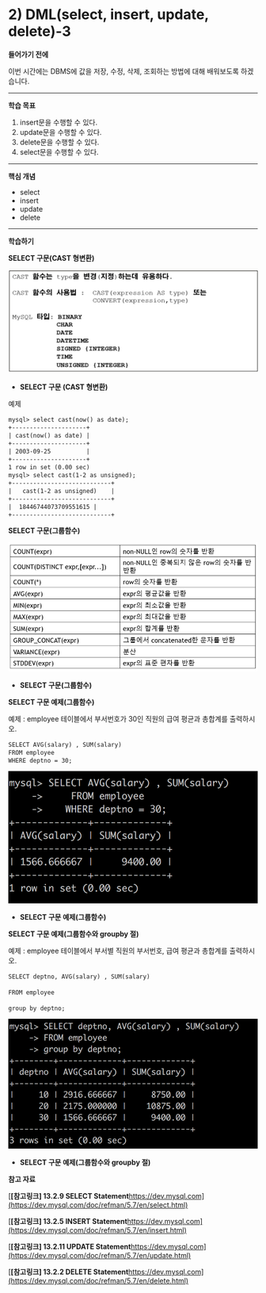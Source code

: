 # 2) DML(select, insert, update, delete)-3

**들어가기 전에**

이번 시간에는 DBMS에 값을 저장, 수정, 삭제, 조회하는 방법에 대해 배워보도록 하겠습니다.

 

 

------

**학습 목표**

1. insert문을 수행할 수 있다.
2. update문을 수행할 수 있다.
3. delete문을 수행할 수 있다.
4. select문을 수행할 수 있다.

 

 

------

**핵심 개념**

- select
- insert
- update
- delete

 

 

------

**학습하기**

**SELECT 구문(CAST 형변환)**



![2_17](https://github.com/namdh9011/web-boostcourse/blob/master/theory/2_DB_%EC%97%B0%EA%B2%B0_%EC%9B%B9_%EC%95%B1/8_SQL_BE/image/2_17.png)

- **SELECT 구문 (CAST 형변환)**

예제

```markup
mysql> select cast(now() as date);
+---------------------+
| cast(now() as date) |
+---------------------+
| 2003-09-25          |
+---------------------+
1 row in set (0.00 sec)
mysql> select cast(1-2 as unsigned);
+----------------------------+
|   cast(1-2 as unsigned)    |
+----------------------------+
|  18446744073709551615 |
+----------------------------+
```

 

**SELECT 구문(그룹함수)**

![2_18](https://github.com/namdh9011/web-boostcourse/blob/master/theory/2_DB_%EC%97%B0%EA%B2%B0_%EC%9B%B9_%EC%95%B1/8_SQL_BE/image/2_18.png)

- **SELECT 구문(그룹함수)**

**SELECT 구문 예제(그룹함수)**

예제 : employee 테이블에서 부서번호가 30인 직원의 급여 평균과 총합계를 출력하시오.



```markup
SELECT AVG(salary) , SUM(salary)
FROM employee
WHERE deptno = 30;
```

![2_19](https://github.com/namdh9011/web-boostcourse/blob/master/theory/2_DB_%EC%97%B0%EA%B2%B0_%EC%9B%B9_%EC%95%B1/8_SQL_BE/image/2_19.png)

- **SELECT 구문 예제(그룹함수)**

**SELECT 구문 예제(그룹함수와 groupby 절)**

예제 : employee 테이블에서 부서별 직원의 부서번호, 급여 평균과 총합계를 출력하시오.

```markup
SELECT deptno, AVG(salary) , SUM(salary)

FROM employee

group by deptno;
```

 

![2_20](https://github.com/namdh9011/web-boostcourse/blob/master/theory/2_DB_%EC%97%B0%EA%B2%B0_%EC%9B%B9_%EC%95%B1/8_SQL_BE/image/2_20.png)

- **SELECT 구문 예제(그룹함수와 groupby 절)**

**참고 자료**

[**[참고링크\] 13.2.9 SELECT Statement**https://dev.mysql.com](https://dev.mysql.com/doc/refman/5.7/en/select.html)

[**[참고링크\] 13.2.5 INSERT Statement**https://dev.mysql.com](https://dev.mysql.com/doc/refman/5.7/en/insert.html)

[**[참고링크\] 13.2.11 UPDATE Statement**https://dev.mysql.com](https://dev.mysql.com/doc/refman/5.7/en/update.html)

[**[참고링크\] 13.2.2 DELETE Statement**https://dev.mysql.com](https://dev.mysql.com/doc/refman/5.7/en/delete.html)